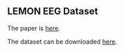 LEMON EEG Dataset
-----------------

The paper is [here](https://www.nature.com/articles/sdata2018308).

The dataset can be downloaded [here](https://ftp.gwdg.de/pub/misc/MPI-Leipzig_Mind-Brain-Body-LEMON/).
